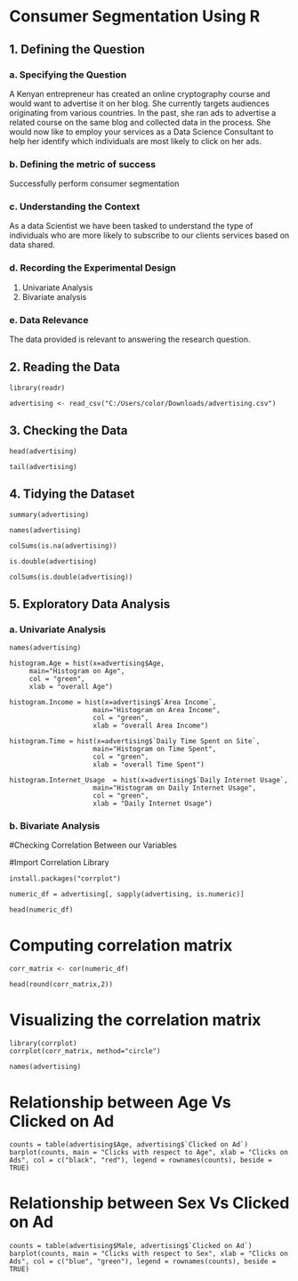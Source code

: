 # Consumer Segmentation Using R

## 1. Defining the Question

### a. Specifying the Question

A Kenyan entrepreneur has created an online cryptography course and would want
to advertise it on her blog. She currently targets audiences originating from 
various countries. In the past, she ran ads to advertise a related course on the
same blog and collected data in the process. She would now like to employ your 
services as a Data Science Consultant to help her identify which individuals are
most likely to click on her ads. 

### b. Defining the metric of success

Successfully perform consumer segmentation

### c. Understanding the Context

As a data Scientist we have been tasked to understand the type of individuals
who are more likely to subscribe to our clients services based on data shared.

### d. Recording the Experimental Design

1. Univariate Analysis
2. Bivariate analysis

### e. Data Relevance

The data provided is relevant to answering the research question.

## 2. Reading the Data
```{r}
library(readr)

advertising <- read_csv("C:/Users/color/Downloads/advertising.csv")
```
## 3. Checking the Data
```{r}
head(advertising)

tail(advertising)
```
## 4. Tidying the Dataset
```{r}
summary(advertising)

names(advertising)

colSums(is.na(advertising))

is.double(advertising)

colSums(is.double(advertising))
```

## 5. Exploratory Data Analysis

### a. Univariate Analysis
```{r}
names(advertising)

histogram.Age = hist(x=advertising$Age,
     main="Histogram on Age",
     col = "green",
     xlab = "overall Age")

histogram.Income = hist(x=advertising$`Area Income`,
                     main="Histogram on Area Income",
                     col = "green",
                     xlab = "overall Area Income")

histogram.Time = hist(x=advertising$`Daily Time Spent on Site`,
                     main="Histogram on Time Spent",
                     col = "green",
                     xlab = "overall Time Spent")

histogram.Internet_Usage  = hist(x=advertising$`Daily Internet Usage`,
                     main="Histogram on Daily Internet Usage",
                     col = "green",
                     xlab = "Daily Internet Usage")

```
### b. Bivariate Analysis

#Checking Correlation Between our Variables

#Import Correlation Library
```{r}
install.packages("corrplot")

numeric_df = advertising[, sapply(advertising, is.numeric)]

head(numeric_df)
```
# Computing correlation matrix
```{r}
corr_matrix <- cor(numeric_df)

head(round(corr_matrix,2))
```
# Visualizing the correlation matrix
```{r}
library(corrplot)
corrplot(corr_matrix, method="circle")

names(advertising)
```
# Relationship between Age Vs Clicked on Ad
```{r}
counts = table(advertising$Age, advertising$`Clicked on Ad`)
barplot(counts, main = "Clicks with respect to Age", xlab = "Clicks on Ads", col = c("black", "red"), legend = rownames(counts), beside = TRUE)
```
# Relationship between Sex Vs Clicked on Ad
```{r}
counts = table(advertising$Male, advertising$`Clicked on Ad`)
barplot(counts, main = "Clicks with respect to Sex", xlab = "Clicks on Ads", col = c("blue", "green"), legend = rownames(counts), beside = TRUE)
```

